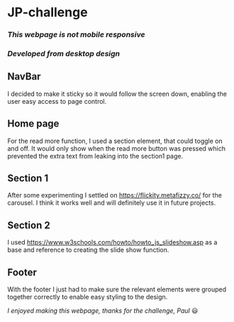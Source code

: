 # JP-challenge

### *This webpage is not mobile responsive*
### *Developed from desktop design*


## NavBar
I decided to make it sticky so it would follow the screen down, enabling the user easy access to page control.

## Home page
For the read more function, I used a section element, that could toggle on and off. It would only show when the read more button was pressed which prevented the extra text from leaking into the section1 page.

## Section 1
After some experimenting I settled on https://flickity.metafizzy.co/ for the carousel. I think it works well and will definitely use it in future projects.

## Section 2
I used https://www.w3schools.com/howto/howto_js_slideshow.asp as a base and reference to creating the slide show function.

## Footer
With the footer I just had to make sure the relevant elements were grouped together correctly to enable easy styling to the design.


*I enjoyed making this webpage, thanks for the challenge,*
*Paul* :smiley:

